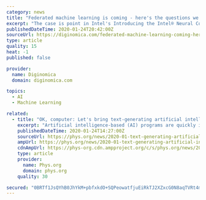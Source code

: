 ```yaml
---
category: news
title: "Federated machine learning is coming - here's the questions we should be asking"
excerpt: "The case is point in Intel's Introducing the Intel® Neural Compute Stick 2 computer vision and deep learning accelerator — powered by the Intel® Movidius™ Myriad™ X VPU, that can stick into a Pi for less than $70.00. But for truly distributed processing, the Apple A13 chipset in the iPhone 11 has a few features that boggle the mind ..."
publishedDateTime: 2020-01-24T20:42:00Z
sourceUrl: https://diginomica.com/federated-machine-learning-coming-heres-questions-we-should-be-asking
type: article
quality: 15
heat: -1
published: false

provider:
  name: Diginomica
  domain: diginomica.com

topics:
  - AI
  - Machine Learning

related:
  - title: "OK, computer: Let's bring text-generating artificial intelligence into the classroom"
    excerpt: "Artificial intelligence-based (AI) programs are quickly improving at writing convincingly on many topics, for virtually no cost. It's likely in a few years they'll be churning out C-grade worthy essays for students. We could try to ban them, but this software is highly accessible. It would be a losing battle. Long-form writing, especially essay ..."
    publishedDateTime: 2020-01-24T14:27:00Z
    sourceUrl: https://phys.org/news/2020-01-text-generating-artificial-intelligence-classroom.html
    ampUrl: https://phys.org/news/2020-01-text-generating-artificial-intelligence-classroom.amp
    cdnAmpUrl: https://phys-org.cdn.ampproject.org/c/s/phys.org/news/2020-01-text-generating-artificial-intelligence-classroom.amp
    type: article
    provider:
      name: Phys.org
      domain: phys.org
    quality: 30

secured: "0BRTf1JsQYhB0JhYkM+pbfxkdO+SQPeowatfjuEiRkTJ2XZxcG0N8aqTVRt4mS9YhDaRzJODIMJSwksikd5IdWMtNakYAbrunzr+9AoZ/M/rPmtXsKRtrlwRKtIlFx79rfPRH/SmS48aPg55kKqvOIyZ902GrQLnIeLSsqDi5ckF47GTq4cD32H/XnNwXSPjskUlWQoY5nd05kBkKXjeC4YWpl45veMe2hzR4AVe7p0ppwRF3E6PqvPhloI2B2AiVy97Uqwku9m0nFvQvQDCWz0CPmmVRheRc3Cee0N8341mr2VqYrNPF5ba7Uqc62pcmQq6eyww/iwF7V6P03bNyLexttiA8jjbmY8LPFBhcULIp6c8hMvvel/y1JqhFArWTBB0/8T1Yb34RFfQnK8KglwITLWnwgNKbOiEBwlEJZVMvVw7vRqa+oPO3QDDH0SJ2unQYVqxY1uPkBncBNojAYfVTQ+s0dBr4Hyoep2pOq0=;aHY5VOF3CmZCfA7I5hZD8w=="
---
```


